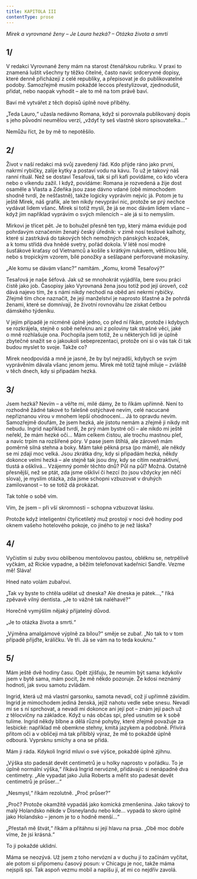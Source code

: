 ```yaml
---
title: KAPITOLA III
contentType: prose
---
```


_Mirek a vyrovnané ženy – Je Laura hezká? – Otázka života a smrti_

## 1/

  

V redakci Vyrovnané ženy mám na starost čtenářskou rubriku. V praxi to znamená luštit všechny ty těžko čitelné, často navíc srdceryvné dopisy, které denně přicházejí z celé republiky, a přepisovat je do publikovatelné podoby. Samozřejmě musím pokaždé leccos přestylizovat, zjednodušit, přidat, nebo naopak vyhodit – ale to mě na tom právě baví.

Baví mě vytvářet z těch dopisů úplně nové příběhy.

„Teda Lauro,“ užasla nedávno Romana, když si porovnala publikovaný dopis s jeho původní neumělou verzí, „vždyť ty seš vlastně skoro spisovatelka…“

Nemůžu říct, že by mě to nepotěšilo.

## 2/

  

Život v naší redakci má svůj zavedený řád. Kdo přijde ráno jako první, nakrmí rybičky, zalije kytky a postaví vodu na kávu. To už je takový náš ranní rituál. Než se dostaví Tesařová, tak si při kafi povídáme, co kdo včera nebo o víkendu zažil. I když, povídáme: Romana je rozvedená a žije dost osaměle a Vlasta a Zdeňka jsou zase dávno vdané (obě mimochodem shodně tvrdí, že nešťastně), takže logicky vyprávím nejvíc já. Potom je tu ještě Mirek, náš grafik, ale ten nikdy nevypráví nic, protože se prý nechce vydávat lidem všanc. Mirek si totiž myslí, že já se moc dávám lidem všanc – když jim například vyprávím o svých milencích – ale já si to nemyslím.

Mirkovi je třicet pět. Je to bohužel přesně ten typ, který máma eviduje pod pohrdavým označením ženatý český úředník: v zimě nosí tesilové kalhoty, které si zastrkává do takových těch nemožných pánských kozaček, a k tomu střídá dva hnědé svetry, pořád dokola. V létě nosí modré šusťákové kraťasy od Vietnamců a košile s krátkým rukávem, většinou bílé, nebo s tropickým vzorem, bílé ponožky a sešlapané perforované mokasíny.

„Ale komu se dávám všanc?“ namítám. „Komu, kromě Tesařový?“

Tesařová je naše šéfová. Jak už se mnohokrát vyjádřila, bere svou práci čistě jako job. Časopisy jako Vyrovnaná žena jsou totiž pod její úroveň, což dává najevo tím, že s námi nikdy nechodí na oběd ani nekrmí rybičky. Zřejmě tím chce naznačit, že její manželství je naprosto šťastné a že pohrdá ženami, které se domnívají, že životní rovnováhu lze získat četbou dámského týdeníku.

V jejím případě je nicméně úplně jedno, co před ní říkám, protože i kdybych se rozkrájela, stejně o sobě neřeknu ani z poloviny tak strašné věci, jaké o mně rozhlašuje ona. Pochopila jsem totiž, že u některých lidí je úplně zbytečné snažit se o jakoukoli sebeprezentaci, protože oni si o vás tak či tak budou myslet to svoje. Takže co?

Mirek neodpovídá a mně je jasné, že by byl nejradši, kdybych se svým vyprávěním dávala všanc jenom jemu. Mirek mě totiž tajně miluje – zvláště v těch dnech, kdy si připadám hezká.

## 3/

  

Jsem hezká? Nevím – a věřte mi, milé dámy, že to říkám upřímně. Není to rozhodně žádné takové to falešně ostýchavé nevím, celé nacucané nepřiznanou vírou v mnohem lepší ohodnocení… Já to opravdu nevím. Samozřejmě doufám, že jsem hezká, ale jistotu nemám a zřejmě ji nikdy mít nebudu. Ingrid například tvrdí, že prý mám bystré oči – ale nikdo mi ještě neřekl, že mám hezké oči… Mám celkem čistou, ale trochu mastnou pleť, a navíc trpím na rozšířené póry. V pase jsem štíhlá, ale zároveň mám poměrně silná stehna a boky. Mám také pěkná prsa (po mámě), ale někdy se mi zdají moc velká. Jsou zkrátka dny, kdy si připadám hezká, někdy dokonce velmi hezká – ale stejně tak jsou dny, kdy se cítím neatraktivní, tlustá a ošklivá… Vzájemný poměr těchto dnů? Půl na půl? Možná. Ostatně přesnější, než se ptát, zda jsme oškliví či hezcí (to jsou vždycky jen něčí slova), je myslím otázka, zda jsme schopni vzbuzovat v druhých zamilovanost – to se totiž dá prokázat.

Tak tohle o sobě vím.

Vím, že jsem – při vší skromnosti – schopna vzbuzovat lásku.

Protože když inteligentní čtyřicetiletý muž prostojí v noci dvě hodiny pod oknem vašeho hotelového pokoje, co jiného to je než láska?

## 4/

  

Vyčistím si zuby svou oblíbenou mentolovou pastou, obléknu se, netrpělivě vyčkám, až Rickie vypadne, a běžím telefonovat kadeřnici Sandře. Vezme mě! Sláva!

Hned nato volám zubařovi.

„Tak vy byste to chtěla udělat už dneska? Ale dneska je pátek…,“ říká zpěvavě vilný dentista. „Je to vážně tak naléhavé?“

Horečně vymýšlím nějaký přijatelný důvod.

„Je to otázka života a smrti.“

„Výměna amalgámové výplně za bílou?“ směje se zubař. „No tak to v tom případě přijďte, králíčku. Ve tři. Já se vám na to teda kouknu.“

## 5/

  

Mám ještě dvě hodiny času. Opět zjišťuju, že neumím být sama: kdykoliv jsem v bytě sama, mám pocit, že mě někdo pozoruje. Že kdosi neznámý hodnotí, jak svou samotu zvládám.

Ingrid, která už má vlastní garsonku, samota nevadí, což jí upřímně závidím. Ingrid je mimochodem jediná ženská, jejíž nahotu vedle sebe snesu. Nevadí mi se s ní sprchovat, a nevadí mi dokonce ani její pot – znám její pach už z tělocvičny na základce. Když u nás občas spí, před usnutím se k sobě tulíme. Ingrid někdy blbne a dělá různé pohyby, které zřejmě považuje za lesbické: například mě obemkne stehny, kmitá jazykem a podobně. Přivírá přitom oči a v obličeji má tak přiblblý výraz, že mě to pokaždé úplně odbourá. Vyprsknu smíchy a ona se přidá.

Mám ji ráda. Kdykoli Ingrid mluví o své výšce, pokaždé úplně zjihnu.

„Výška sto padesát devět centimetrů je u holky naprosto v pořádku. To je úplně normální výška,“ říkává Ingrid nervózně, přidávajíc si nenápadně dva centimetry. „Ale vypadat jako Julia Roberts a měřit sto padesát devět centimetrů je průser…“

„Nesmysl,“ říkám rezolutně. „Proč průser?“

„Proč? Protože okamžitě vypadáš jako komická zmenšenina. Jako takový to malý Holandsko někde v Disneylandu nebo kde… vypadá to skoro úplně jako Holandsko – jenom je to o hodně menší…“

„Přestaň mě štvát,“ říkám a přitáhnu si její hlavu na prsa. „Obě moc dobře víme, že jsi krásná.“

To ji pokaždé uklidní.

Máma se neozývá. Už jsem z toho nervózní a v duchu jí to začínám vyčítat, ale potom si připomenu časový posun: v Chicagu je noc, takže máma nejspíš spí. Tak aspoň vezmu mobil a napíšu jí, ať mi co nejdřív zavolá.
